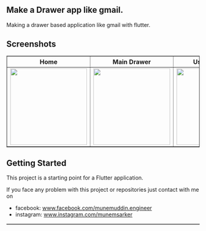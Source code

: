 ## Make a Drawer app like gmail.

Making a drawer based application like gmail with flutter.

## Screenshots

<table border>
    <tr>
        <th style="text-align:center">Home</th>
        <th style="text-align:center">Main Drawer</th>
        <th style="text-align:center">User accounts</th>
    </tr>
    <tr>
        <td><img src="./screenshots/drawer.png" alt="" width="200"></td>
        <td><img src="./screenshots/drawer1.png" alt="" width="200"></td>
        <td><img src="./screenshots/draweruser.png" alt="" width="200"></td>
    <tr>
</table>

<table border>

## Getting Started

This project is a starting point for a Flutter application.


If you face any problem with this project or repositories just contact with me on 
- facebook: www.facebook.com/munemuddin.engineer
- instagram: www.instagram.com/munemsarker
